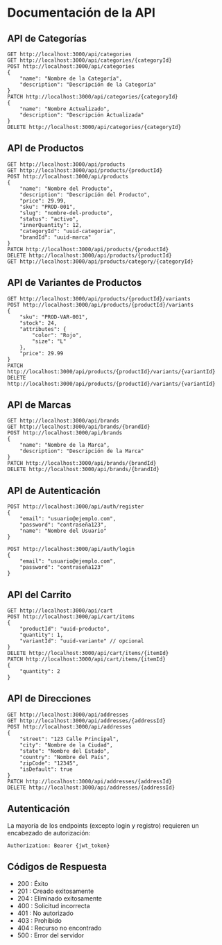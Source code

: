 # Documentación de la API

## API de Categorías
```http
GET http://localhost:3000/api/categories
GET http://localhost:3000/api/categories/{categoryId}
POST http://localhost:3000/api/categories
{
    "name": "Nombre de la Categoría",
    "description": "Descripción de la Categoría"
}
PATCH http://localhost:3000/api/categories/{categoryId}
{
    "name": "Nombre Actualizado",
    "description": "Descripción Actualizada"
}
DELETE http://localhost:3000/api/categories/{categoryId}
```

## API de Productos
```http
GET http://localhost:3000/api/products
GET http://localhost:3000/api/products/{productId}
POST http://localhost:3000/api/products
{
    "name": "Nombre del Producto",
    "description": "Descripción del Producto",
    "price": 29.99,
    "sku": "PROD-001",
    "slug": "nombre-del-producto",
    "status": "activo",
    "innerQuantity": 12,
    "categoryId": "uuid-categoria",
    "brandId": "uuid-marca"
}
PATCH http://localhost:3000/api/products/{productId}
DELETE http://localhost:3000/api/products/{productId}
GET http://localhost:3000/api/products/category/{categoryId}
```

## API de Variantes de Productos
```http
GET http://localhost:3000/api/products/{productId}/variants
POST http://localhost:3000/api/products/{productId}/variants
{
    "sku": "PROD-VAR-001",
    "stock": 24,
    "attributes": {
        "color": "Rojo",
        "size": "L"
    },
    "price": 29.99
}
PATCH http://localhost:3000/api/products/{productId}/variants/{variantId}
DELETE http://localhost:3000/api/products/{productId}/variants/{variantId}
```

## API de Marcas
```http
GET http://localhost:3000/api/brands
GET http://localhost:3000/api/brands/{brandId}
POST http://localhost:3000/api/brands
{
    "name": "Nombre de la Marca",
    "description": "Descripción de la Marca"
}
PATCH http://localhost:3000/api/brands/{brandId}
DELETE http://localhost:3000/api/brands/{brandId}
```

## API de Autenticación
```http
POST http://localhost:3000/api/auth/register
{
    "email": "usuario@ejemplo.com",
    "password": "contraseña123",
    "name": "Nombre del Usuario"
}

POST http://localhost:3000/api/auth/login
{
    "email": "usuario@ejemplo.com",
    "password": "contraseña123"
}
```

## API del Carrito
```http
GET http://localhost:3000/api/cart
POST http://localhost:3000/api/cart/items
{
    "productId": "uuid-producto",
    "quantity": 1,
    "variantId": "uuid-variante" // opcional
}
DELETE http://localhost:3000/api/cart/items/{itemId}
PATCH http://localhost:3000/api/cart/items/{itemId}
{
    "quantity": 2
}
```

## API de Direcciones
```http
GET http://localhost:3000/api/addresses
GET http://localhost:3000/api/addresses/{addressId}
POST http://localhost:3000/api/addresses
{
    "street": "123 Calle Principal",
    "city": "Nombre de la Ciudad",
    "state": "Nombre del Estado",
    "country": "Nombre del País",
    "zipCode": "12345",
    "isDefault": true
}
PATCH http://localhost:3000/api/addresses/{addressId}
DELETE http://localhost:3000/api/addresses/{addressId}
```

## Autenticación
La mayoría de los endpoints (excepto login y registro) requieren un encabezado de autorización:
```http
Authorization: Bearer {jwt_token}
```

## Códigos de Respuesta
- 200 : Éxito
- 201 : Creado exitosamente
- 204 : Eliminado exitosamente
- 400 : Solicitud incorrecta
- 401 : No autorizado
- 403 : Prohibido
- 404 : Recurso no encontrado
- 500 : Error del servidor

